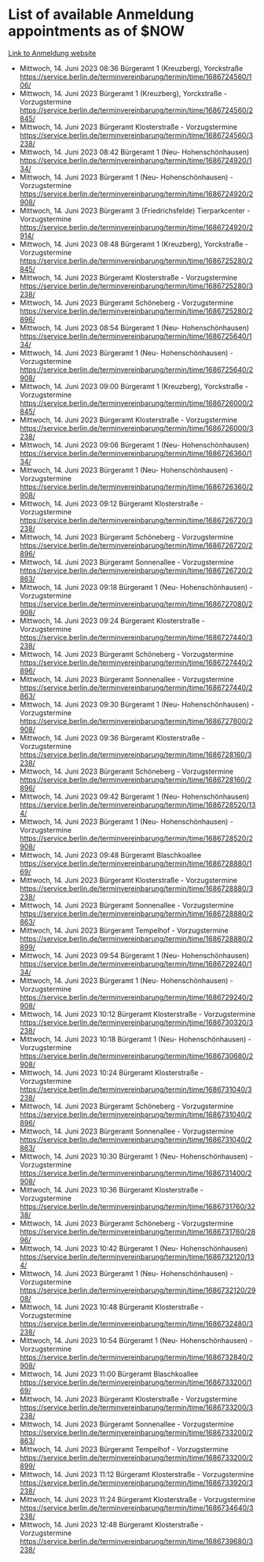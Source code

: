 # List of available Anmeldung appointments as of $NOW
[Link to Anmeldung website](https://service.berlin.de/terminvereinbarung/termin/tag.php?termin=1&anliegen[]=120686&dienstleisterlist=122210,122217,327316,122219,327312,122227,327314,122231,327346,122243,327348,122254,122252,329742,122260,329745,122262,329748,122271,327278,122273,327274,122277,327276,330436,122280,327294,122282,327290,122284,327292,122291,327270,122285,327266,122286,327264,122296,327268,150230,329760,122297,327286,122294,327284,122312,329763,122314,329775,122304,327330,122311,327334,122309,327332,317869,122281,327352,122279,329772,122283,122276,327324,122274,327326,122267,329766,122246,327318,122251,327320,122257,327322,122208,327298,122226,327300&herkunft=http%3A%2F%2Fservice.berlin.de%2Fdienstleistung%2F120686%2F)
- Mittwoch, 14. Juni 2023 08:36 Bürgeramt 1 (Kreuzberg), Yorckstraße https://service.berlin.de/terminvereinbarung/termin/time/1686724560/106/
- Mittwoch, 14. Juni 2023  Bürgeramt 1 (Kreuzberg), Yorckstraße - Vorzugstermine https://service.berlin.de/terminvereinbarung/termin/time/1686724560/2845/
- Mittwoch, 14. Juni 2023  Bürgeramt Klosterstraße - Vorzugstermine https://service.berlin.de/terminvereinbarung/termin/time/1686724560/3238/
- Mittwoch, 14. Juni 2023 08:42 Bürgeramt 1 (Neu- Hohenschönhausen) https://service.berlin.de/terminvereinbarung/termin/time/1686724920/134/
- Mittwoch, 14. Juni 2023  Bürgeramt 1 (Neu- Hohenschönhausen) - Vorzugstermine https://service.berlin.de/terminvereinbarung/termin/time/1686724920/2908/
- Mittwoch, 14. Juni 2023  Bürgeramt 3 (Friedrichsfelde) Tierparkcenter - Vorzugstermine https://service.berlin.de/terminvereinbarung/termin/time/1686724920/2914/
- Mittwoch, 14. Juni 2023 08:48 Bürgeramt 1 (Kreuzberg), Yorckstraße - Vorzugstermine https://service.berlin.de/terminvereinbarung/termin/time/1686725280/2845/
- Mittwoch, 14. Juni 2023  Bürgeramt Klosterstraße - Vorzugstermine https://service.berlin.de/terminvereinbarung/termin/time/1686725280/3238/
- Mittwoch, 14. Juni 2023  Bürgeramt Schöneberg - Vorzugstermine https://service.berlin.de/terminvereinbarung/termin/time/1686725280/2896/
- Mittwoch, 14. Juni 2023 08:54 Bürgeramt 1 (Neu- Hohenschönhausen) https://service.berlin.de/terminvereinbarung/termin/time/1686725640/134/
- Mittwoch, 14. Juni 2023  Bürgeramt 1 (Neu- Hohenschönhausen) - Vorzugstermine https://service.berlin.de/terminvereinbarung/termin/time/1686725640/2908/
- Mittwoch, 14. Juni 2023 09:00 Bürgeramt 1 (Kreuzberg), Yorckstraße - Vorzugstermine https://service.berlin.de/terminvereinbarung/termin/time/1686726000/2845/
- Mittwoch, 14. Juni 2023  Bürgeramt Klosterstraße - Vorzugstermine https://service.berlin.de/terminvereinbarung/termin/time/1686726000/3238/
- Mittwoch, 14. Juni 2023 09:06 Bürgeramt 1 (Neu- Hohenschönhausen) https://service.berlin.de/terminvereinbarung/termin/time/1686726360/134/
- Mittwoch, 14. Juni 2023  Bürgeramt 1 (Neu- Hohenschönhausen) - Vorzugstermine https://service.berlin.de/terminvereinbarung/termin/time/1686726360/2908/
- Mittwoch, 14. Juni 2023 09:12 Bürgeramt Klosterstraße - Vorzugstermine https://service.berlin.de/terminvereinbarung/termin/time/1686726720/3238/
- Mittwoch, 14. Juni 2023  Bürgeramt Schöneberg - Vorzugstermine https://service.berlin.de/terminvereinbarung/termin/time/1686726720/2896/
- Mittwoch, 14. Juni 2023  Bürgeramt Sonnenallee - Vorzugstermine https://service.berlin.de/terminvereinbarung/termin/time/1686726720/2863/
- Mittwoch, 14. Juni 2023 09:18 Bürgeramt 1 (Neu- Hohenschönhausen) - Vorzugstermine https://service.berlin.de/terminvereinbarung/termin/time/1686727080/2908/
- Mittwoch, 14. Juni 2023 09:24 Bürgeramt Klosterstraße - Vorzugstermine https://service.berlin.de/terminvereinbarung/termin/time/1686727440/3238/
- Mittwoch, 14. Juni 2023  Bürgeramt Schöneberg - Vorzugstermine https://service.berlin.de/terminvereinbarung/termin/time/1686727440/2896/
- Mittwoch, 14. Juni 2023  Bürgeramt Sonnenallee - Vorzugstermine https://service.berlin.de/terminvereinbarung/termin/time/1686727440/2863/
- Mittwoch, 14. Juni 2023 09:30 Bürgeramt 1 (Neu- Hohenschönhausen) - Vorzugstermine https://service.berlin.de/terminvereinbarung/termin/time/1686727800/2908/
- Mittwoch, 14. Juni 2023 09:36 Bürgeramt Klosterstraße - Vorzugstermine https://service.berlin.de/terminvereinbarung/termin/time/1686728160/3238/
- Mittwoch, 14. Juni 2023  Bürgeramt Schöneberg - Vorzugstermine https://service.berlin.de/terminvereinbarung/termin/time/1686728160/2896/
- Mittwoch, 14. Juni 2023 09:42 Bürgeramt 1 (Neu- Hohenschönhausen) https://service.berlin.de/terminvereinbarung/termin/time/1686728520/134/
- Mittwoch, 14. Juni 2023  Bürgeramt 1 (Neu- Hohenschönhausen) - Vorzugstermine https://service.berlin.de/terminvereinbarung/termin/time/1686728520/2908/
- Mittwoch, 14. Juni 2023 09:48 Bürgeramt Blaschkoallee https://service.berlin.de/terminvereinbarung/termin/time/1686728880/169/
- Mittwoch, 14. Juni 2023  Bürgeramt Klosterstraße - Vorzugstermine https://service.berlin.de/terminvereinbarung/termin/time/1686728880/3238/
- Mittwoch, 14. Juni 2023  Bürgeramt Sonnenallee - Vorzugstermine https://service.berlin.de/terminvereinbarung/termin/time/1686728880/2863/
- Mittwoch, 14. Juni 2023  Bürgeramt Tempelhof - Vorzugstermine https://service.berlin.de/terminvereinbarung/termin/time/1686728880/2899/
- Mittwoch, 14. Juni 2023 09:54 Bürgeramt 1 (Neu- Hohenschönhausen) https://service.berlin.de/terminvereinbarung/termin/time/1686729240/134/
- Mittwoch, 14. Juni 2023  Bürgeramt 1 (Neu- Hohenschönhausen) - Vorzugstermine https://service.berlin.de/terminvereinbarung/termin/time/1686729240/2908/
- Mittwoch, 14. Juni 2023 10:12 Bürgeramt Klosterstraße - Vorzugstermine https://service.berlin.de/terminvereinbarung/termin/time/1686730320/3238/
- Mittwoch, 14. Juni 2023 10:18 Bürgeramt 1 (Neu- Hohenschönhausen) - Vorzugstermine https://service.berlin.de/terminvereinbarung/termin/time/1686730680/2908/
- Mittwoch, 14. Juni 2023 10:24 Bürgeramt Klosterstraße - Vorzugstermine https://service.berlin.de/terminvereinbarung/termin/time/1686731040/3238/
- Mittwoch, 14. Juni 2023  Bürgeramt Schöneberg - Vorzugstermine https://service.berlin.de/terminvereinbarung/termin/time/1686731040/2896/
- Mittwoch, 14. Juni 2023  Bürgeramt Sonnenallee - Vorzugstermine https://service.berlin.de/terminvereinbarung/termin/time/1686731040/2863/
- Mittwoch, 14. Juni 2023 10:30 Bürgeramt 1 (Neu- Hohenschönhausen) - Vorzugstermine https://service.berlin.de/terminvereinbarung/termin/time/1686731400/2908/
- Mittwoch, 14. Juni 2023 10:36 Bürgeramt Klosterstraße - Vorzugstermine https://service.berlin.de/terminvereinbarung/termin/time/1686731760/3238/
- Mittwoch, 14. Juni 2023  Bürgeramt Schöneberg - Vorzugstermine https://service.berlin.de/terminvereinbarung/termin/time/1686731760/2896/
- Mittwoch, 14. Juni 2023 10:42 Bürgeramt 1 (Neu- Hohenschönhausen) https://service.berlin.de/terminvereinbarung/termin/time/1686732120/134/
- Mittwoch, 14. Juni 2023  Bürgeramt 1 (Neu- Hohenschönhausen) - Vorzugstermine https://service.berlin.de/terminvereinbarung/termin/time/1686732120/2908/
- Mittwoch, 14. Juni 2023 10:48 Bürgeramt Klosterstraße - Vorzugstermine https://service.berlin.de/terminvereinbarung/termin/time/1686732480/3238/
- Mittwoch, 14. Juni 2023 10:54 Bürgeramt 1 (Neu- Hohenschönhausen) - Vorzugstermine https://service.berlin.de/terminvereinbarung/termin/time/1686732840/2908/
- Mittwoch, 14. Juni 2023 11:00 Bürgeramt Blaschkoallee https://service.berlin.de/terminvereinbarung/termin/time/1686733200/169/
- Mittwoch, 14. Juni 2023  Bürgeramt Klosterstraße - Vorzugstermine https://service.berlin.de/terminvereinbarung/termin/time/1686733200/3238/
- Mittwoch, 14. Juni 2023  Bürgeramt Sonnenallee - Vorzugstermine https://service.berlin.de/terminvereinbarung/termin/time/1686733200/2863/
- Mittwoch, 14. Juni 2023  Bürgeramt Tempelhof - Vorzugstermine https://service.berlin.de/terminvereinbarung/termin/time/1686733200/2899/
- Mittwoch, 14. Juni 2023 11:12 Bürgeramt Klosterstraße - Vorzugstermine https://service.berlin.de/terminvereinbarung/termin/time/1686733920/3238/
- Mittwoch, 14. Juni 2023 11:24 Bürgeramt Klosterstraße - Vorzugstermine https://service.berlin.de/terminvereinbarung/termin/time/1686734640/3238/
- Mittwoch, 14. Juni 2023 12:48 Bürgeramt Klosterstraße - Vorzugstermine https://service.berlin.de/terminvereinbarung/termin/time/1686739680/3238/
